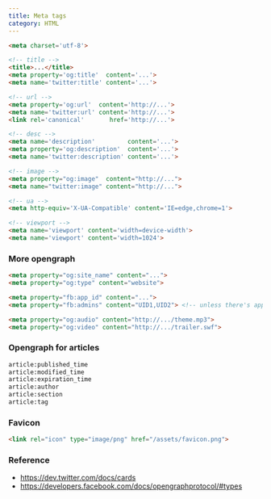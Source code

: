 ```yaml
---
title: Meta tags
category: HTML
---
```


```html
<meta charset='utf-8'>

<!-- title -->
<title>...</title>
<meta property='og:title'  content='...'>
<meta name='twitter:title' content='...'>

<!-- url -->
<meta property='og:url'  content='http://...'>
<meta name='twitter:url' content='http://...'>
<link rel='canonical'       href='http://...'>

<!-- desc -->
<meta name='description'         content='...'>
<meta property='og:description'  content='...'>
<meta name='twitter:description' content='...'>

<!-- image -->
<meta property="og:image"  content="http://...">
<meta name="twitter:image" content="http://...">

<!-- ua -->
<meta http-equiv='X-UA-Compatible' content='IE=edge,chrome=1'>

<!-- viewport -->
<meta name='viewport' content='width=device-width'>
<meta name='viewport' content='width=1024'>
```

### More opengraph

```html
<meta property="og:site_name" content="...">
<meta property="og:type" content="website">

<meta property="fb:app_id" content="...">
<meta property="fb:admins" content="UID1,UID2"> <!-- unless there's app_id -->

<meta property="og:audio" content="http://.../theme.mp3">
<meta property="og:video" content="http://.../trailer.swf">
```

### Opengraph for articles

```html
article:published_time
article:modified_time
article:expiration_time
article:author
article:section
article:tag
```

### Favicon

```html
<link rel="icon" type="image/png" href="/assets/favicon.png">
```

### Reference

 * https://dev.twitter.com/docs/cards
 * https://developers.facebook.com/docs/opengraphprotocol/#types
